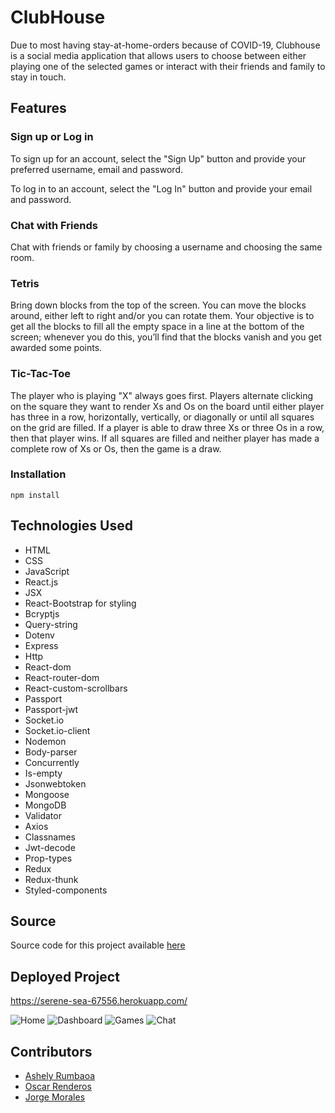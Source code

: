 # ClubHouse

Due to most having stay-at-home-orders because of COVID-19, Clubhouse is a social media application that allows users to choose between either playing one of the selected games or interact with their friends and family to stay in touch.

## Features

### Sign up or Log in

To sign up for an account, select the "Sign Up" button and provide your preferred username, email and password.

To log in to an account, select the "Log In" button and provide your email and password.

### Chat with Friends

Chat with friends or family by choosing a username and choosing the same room.

### Tetris

Bring down blocks from the top of the screen. You can move the blocks around, either left to right and/or you can rotate them. Your objective is to get all the blocks to fill all the empty space in a line at the bottom of the screen; whenever you do this, you’ll find that the blocks vanish and you get awarded some points.

### Tic-Tac-Toe

The player who is playing "X" always goes first. Players alternate clicking on the square they want to render Xs and Os on the board until either player has three in a row, horizontally, vertically, or diagonally or until all squares on the grid are filled. If a player is able to draw three Xs or three Os in a row, then that player wins. If all squares are filled and neither player has made a complete row of Xs or Os, then the game is a draw.

### Installation

```npm install```

## Technologies Used

- HTML
- CSS
- JavaScript
- React.js
- JSX
- React-Bootstrap for styling
- Bcryptjs
- Query-string
- Dotenv
- Express
- Http
- React-dom
- React-router-dom
- React-custom-scrollbars
- Passport
- Passport-jwt
- Socket.io
- Socket.io-client
- Nodemon
- Body-parser
- Concurrently
- Is-empty
- Jsonwebtoken
- Mongoose
- MongoDB
- Validator
- Axios
- Classnames
- Jwt-decode
- Prop-types
- Redux
- Redux-thunk
- Styled-components

## Source

Source code for this project available [here](https://github.com/AshelyNicole/ReactProject3)

## Deployed Project

https://serene-sea-67556.herokuapp.com/

![Home](https://user-images.githubusercontent.com/57970306/87482955-61f84800-c5e7-11ea-9662-ddf70846cccc.PNG)
![Dashboard](https://user-images.githubusercontent.com/57970306/87482960-63297500-c5e7-11ea-886f-51b0e62ece2c.PNG)
![Games](https://user-images.githubusercontent.com/57970306/87482967-64f33880-c5e7-11ea-8e10-36655eb8a84b.PNG)
![Chat](https://user-images.githubusercontent.com/57970306/87482972-66246580-c5e7-11ea-9a99-e3ded1bb2d0d.PNG)

## Contributors

-  [Ashely Rumbaoa](https://github.com/AshelyNicole)
-  [Oscar Renderos](https://github.com/orenderos)
-  [Jorge Morales](https://github.com/jmorales113)
